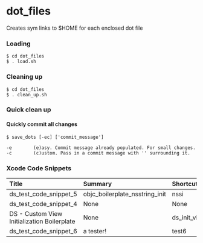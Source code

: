 # dot_files

Creates sym links to $HOME for each enclosed dot file

### Loading

```
$ cd dot_files
$ . load.sh
```

### Cleaning up
```
$ cd dot_files
$ . clean_up.sh
```

### Quick clean up
#### Quickly commit all changes
```
$ save_dots [-ec] ['commit_message']

-e        (e)asy. Commit message already populated. For small changes.
-c        (c)ustom. Pass in a commit message with '' surrounding it.
```
### Xcode Code Snippets
| Title | Summary | Shortcut |
| :--- | :--- | :--- |
| ds_test_code_snippet_5 | objc_boilerplate_nsstring_init | nssi |
| ds_test_code_snippet_4 | None | None |
| DS - Custom View Initialization Boilerplate | None | ds_init_view |
| ds_test_code_snippet_6 | a tester! | test6 |
